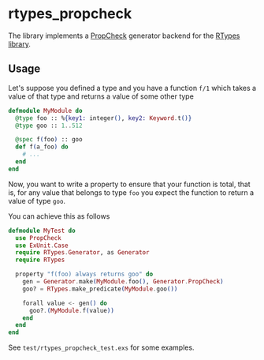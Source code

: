 # rtypes_propcheck

The library implements a
[PropCheck](https://hexdocs.pm/propcheck/readme.html) generator
backend for the [RTypes library](https://github.com/d2km/rtypes).

## Usage

Let's suppose you defined a type and you have a function `f/1` which
takes a value of that type and returns a value of some other type

```elixir
defmodule MyModule do
  @type foo :: %{key1: integer(), key2: Keyword.t()}
  @type goo :: 1..512

  @spec f(foo) :: goo
  def f(a_foo) do
    # ...
  end
end
```

Now, you want to write a property to ensure that your function is
total, that is, for any value that belongs to type `foo` you expect
the function to return a value of type `goo`.

You can achieve this as follows

```elixir
defmodule MyTest do
  use PropCheck
  use ExUnit.Case
  require RTypes.Generator, as Generator
  require RTypes

  property "f(foo) always returns goo" do
    gen = Generator.make(MyModule.foo(), Generator.PropCheck)
    goo? = RTypes.make_predicate(MyModule.goo())

    forall value <- gen() do
      goo?.(MyModule.f(value))
    end
  end
end
```

See `test/rtypes_propcheck_test.exs` for some examples.
